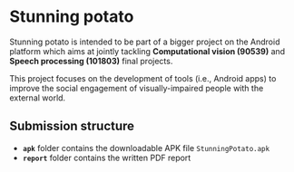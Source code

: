 # Stunning potato

Stunning potato is intended to be part of a bigger project on the Android platform which aims at jointly tackling **Computational vision (90539)** and **Speech processing (101803)** final projects.

This project focuses on the development of tools (i.e., Android apps) to improve the social engagement of visually-impaired people with the external world.

## Submission structure

- **`apk`** folder contains the downloadable APK file `StunningPotato.apk`
- **`report`** folder contains the written PDF report
